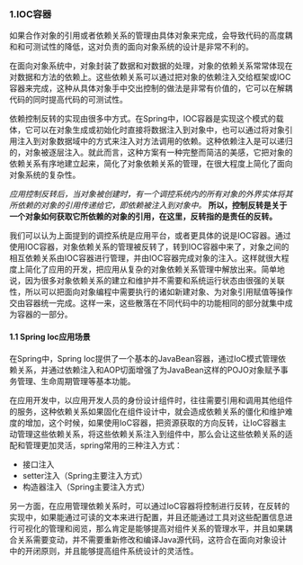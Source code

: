 ### 1.IOC容器

如果合作对象的引用或者依赖关系的管理由具体对象来完成，会导致代码的高度耦和和可测试性的降低，这对负责的面向对象系统的设计是非常不利的。

在面向对象系统中，对象封装了数据和对数据的处理，对象的依赖关系常常体现在对数据和方法的依赖上。这些依赖关系可以通过把对象的依赖注入交给框架或IOC容器来完成，这种从具体对象手中交出控制的做法是非常有价值的，它可以在解耦代码的同时提高代码的可测试性。

依赖控制反转的实现由很多中方式。在Spring中，IOC容器是实现这个模式的载体，它可以在对象生成或初始化时直接将数据注入到对象中，也可以通过将对象引用注入到对象数据域中的方式来注入对方法调用的依赖。这种依赖注入是可以递归的，对象被逐层注入。就此而言，这种方案有一种完整而简洁的美感，它把对象的依赖关系有序地建立起来，简化了对象依赖关系的管理，在很大程度上简化了面向对象系统的复杂性。

*应用控制反转后，当对象被创建时，有一个调控系统内的所有对象的外界实体将其所依赖的对象的引用传递给它，即依赖被注入到对象中。* **所以，控制反转是关于一个对象如何获取它所依赖的对象的引用，在这里，反转指的是责任的反转。**

我们可以认为上面提到的调控系统是应用平台，或者更具体的说是IOC容器。通过使用IOC容器，对象依赖关系的管理被反转了，转到IOC容器中来了，对象之间的相互依赖关系由IOC容器进行管理，并由IOC容器完成对象的注入。这样就很大程度上简化了应用的开发，把应用从复杂的对象依赖关系管理中解放出来。简单地说，因为很多对象依赖关系的建立和维护并不需要和系统运行状态由很强的关联性，所以可以把面向对象编程中需要执行的诸如新建对象、为对象引用赋值等操作交由容器统一完成。这样一来，这些散落在不同代码中的功能相同的部分就集中成为容器的一部分。

#### 1.1 Spring Ioc应用场景

在Spring中，Spring Ioc提供了一个基本的JavaBean容器，通过IoC模式管理依赖关系，并通过依赖注入和AOP切面增强了为JavaBean这样的POJO对象赋予事务管理、生命周期管理等基本功能。

在应用开发中，以应用开发人员的身份设计组件时，往往需要引用和调用其他组件的服务，这种依赖关系如果固化在组件设计中，就会造成依赖关系的僵化和维护难度的增加，这个时候，如果使用IoC容器，把资源获取的方向反转，让IoC容器主动管理这些依赖关系，将这些依赖关系注入到组件中，那么会让这些依赖关系的适配和管理更加灵活，spring常用的三种注入方式：

* 接口注入
* setter注入（Spring主要注入方式）
* 构造器注入（Spring主要注入方式）

另一方面，在应用管理依赖关系时，可以通过IoC容器将控制进行反转，在反转的实现中，如果能通过可读的文本来进行配置，并且还能通过工具对这些配置信息进行可视化的管理和阅览，那么肯定是能够提高对组件关系的管理水平，并且如果耦合关系需要变动，并不需要重新修改和编译Java源代码，这符合在面向对象设计中的开闭原则，并且能够提高组件系统设计的灵活性。







